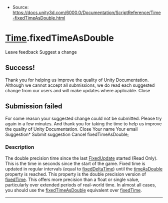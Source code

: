 * Source: https://docs.unity3d.com/6000.0/Documentation/ScriptReference/Time-fixedTimeAsDouble.html

#  [Time](https://docs.unity3d.com/6000.0/Documentation/ScriptReference/Time.html).fixedTimeAsDouble
Leave feedback
Suggest a change
## Success!
Thank you for helping us improve the quality of Unity Documentation. Although we cannot accept all submissions, we do read each suggested change from our users and will make updates where applicable.
Close
## Submission failed
For some reason your suggested change could not be submitted. Please <a>try again</a> in a few minutes. And thank you for taking the time to help us improve the quality of Unity Documentation.
Close
Your name Your email Suggestion* Submit suggestion
Cancel
fixedTimeAsDouble; 
### Description
The double precision time since the last [FixedUpdate](https://docs.unity3d.com/6000.0/Documentation/ScriptReference/MonoBehaviour.FixedUpdate.html) started (Read Only). This is the time in seconds since the start of the game.
Fixed time is updated in regular intervals (equal to [fixedDeltaTime](https://docs.unity3d.com/6000.0/Documentation/ScriptReference/Time-fixedDeltaTime.html)) until the [timeAsDouble](https://docs.unity3d.com/6000.0/Documentation/ScriptReference/Time-timeAsDouble.html) property is reached. This property is the double precision version of [fixedTime](https://docs.unity3d.com/6000.0/Documentation/ScriptReference/Time-fixedTime.html). This offers more precision than a float or single value, particularly over extended periods of real-world time. In almost all cases, you should use the [fixedTimeAsDouble](https://docs.unity3d.com/6000.0/Documentation/ScriptReference/Time-fixedTimeAsDouble.html) equivalent over [fixedTime](https://docs.unity3d.com/6000.0/Documentation/ScriptReference/Time-fixedTime.html).
* * *
